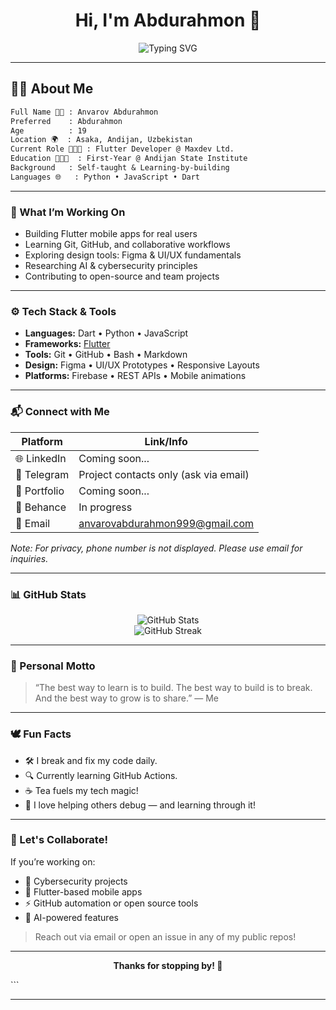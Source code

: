 
<h1 align="center">Hi, I'm Abdurahmon 👋</h1>

<p align="center">
  <img src="https://readme-typing-svg.herokuapp.com?center=true&vCenter=true&color=36BCF7&size=22&lines=Flutter+Dev+%F0%9F%93%B1;AI+Enthusiast+%F0%9F%94%A5;Cybersecurity+Curious+%F0%9F%92%BB;Open+Source+Lover+%F0%9F%91%8D" alt="Typing SVG"/>
</p>

---

## 🧑‍💻 About Me

```txt
Full Name 👋🏻 : Anvarov Abdurahmon
Preferred    : Abdurahmon
Age          : 19
Location 🌍  : Asaka, Andijan, Uzbekistan 
Current Role 👨🏻‍💻 : Flutter Developer @ Maxdev Ltd.
Education 🧑🏻‍🎓  : First-Year @ Andijan State Institute
Background   : Self-taught & Learning-by-building
Languages 🌐   : Python • JavaScript • Dart
```

---

### 🔭 What I’m Working On
- Building Flutter mobile apps for real users
- Learning Git, GitHub, and collaborative workflows
- Exploring design tools: Figma & UI/UX fundamentals
- Researching AI & cybersecurity principles
- Contributing to open-source and team projects

---

### ⚙️ Tech Stack & Tools

- **Languages:** Dart • Python • JavaScript
- **Frameworks:** [Flutter](https://flutter.dev/)
- **Tools:** Git • GitHub • Bash • Markdown
- **Design:** Figma • UI/UX Prototypes • Responsive Layouts
- **Platforms:** Firebase • REST APIs • Mobile animations

---

### 📬 Connect with Me

| Platform   | Link/Info                                      |
|------------|------------------------------------------------|
| 🌐 LinkedIn   | Coming soon...                                 |
| 💬 Telegram   | Project contacts only (ask via email)           |
| 📝 Portfolio  | Coming soon...                                 |
| 🎨 Behance    | In progress                                    |
| 📧 Email      | anvarovabdurahmon999@gmail.com                 |

_Note: For privacy, phone number is not displayed. Please use email for inquiries._

---

### 📊 GitHub Stats

<p align="center">
  <img src="https://github-readme-stats.vercel.app/api?username=AbdurahmonDev&show_icons=true&theme=tokyonight&hide_title=true" alt="GitHub Stats" />
  <br />
  <img src="https://github-readme-streak-stats.herokuapp.com/?user=AbdurahmonDev&theme=tokyonight" alt="GitHub Streak" />
</p>

---

### 💫 Personal Motto

> “The best way to learn is to build. The best way to build is to break. And the best way to grow is to share.” — Me

---

### 🕊️ Fun Facts

- 🛠 I break and fix my code daily.
- 🔍 Currently learning GitHub Actions.
- ☕ Tea fuels my tech magic!
- 💬 I love helping others debug — and learning through it!

---

### 🤝 Let's Collaborate!

If you’re working on:
- 🔐 Cybersecurity projects
- 📱 Flutter-based mobile apps
- ⚡ GitHub automation or open source tools
- 🧠 AI-powered features

> Reach out via email or open an issue in any of my public repos!

---

<p align="center"><b>Thanks for stopping by! 🎯</b></p>
```

---
